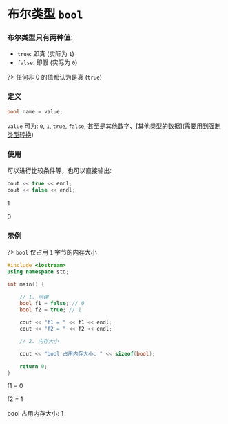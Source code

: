 # 布尔类型 `bool`

### 布尔类型只有两种值:

- `true`: 即真 (实际为 `1`)
- `false`: 即假 (实际为 `0`)

?> 任何非 0 的值都认为是真 (`true`)

### 定义

```cpp
bool name = value;
```

`value` 可为: `0`, `1`, `true`, `false`, 甚至是其他数字、\[其他类型的数据\](需要用到[强制类型转换](12.md#强制类型转换))

### 使用

可以进行比较条件等，也可以直接输出:

```cpp
cout << true << endl;
cout << false << endl;
```

<output data-lang="output">

1

0

</output>

### 示例

?> `bool` 仅占用 `1` 字节的内存大小

```cpp
#include <iostream>
using namespace std;

int main() {
    
    // 1. 创建
    bool f1 = false; // 0
    bool f2 = true; // 1

    cout << "f1 = " << f1 << endl;
    cout << "f2 = " << f2 << endl;

    // 2. 内存大小

    cout << "bool 占用内存大小: " << sizeof(bool);

    return 0;
}
```

<output data-lang="output">

f1 = 0

f2 = 1

bool 占用内存大小: 1

</output>